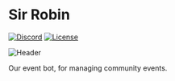 # Sir Robin
[![Discord][5]][6]
[![License](https://img.shields.io/badge/license-MIT-green)](LICENSE)

![Header](sir-robin-banner.png)

Our event bot, for managing community events.

[5]: https://raw.githubusercontent.com/python-discord/branding/main/logos/badge/badge_github.svg
[6]: https://discord.gg/python
